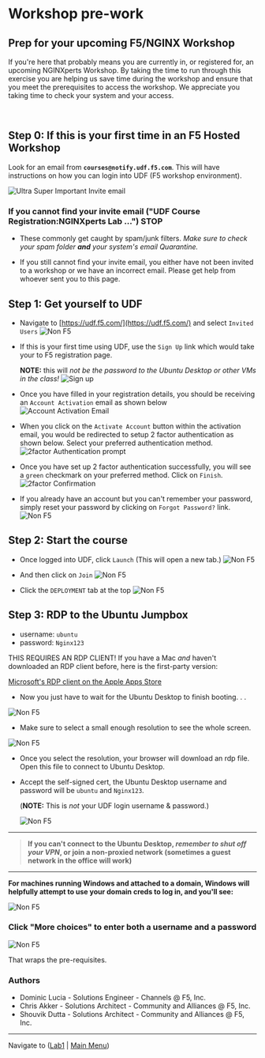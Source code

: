 # Workshop pre-work

## Prep for your upcoming F5/NGINX Workshop

If you're here that probably means you are currently in, or registered for, an upcoming NGINXperts Workshop. By taking the time to run through this exercise you are helping us save time during the workshop and ensure that you meet the prerequisites to access the workshop. We appreciate you taking time to check your system and your access.

<br/>

## Step 0: If this is your first time in an F5 Hosted Workshop

Look for an email from **`courses@notify.udf.f5.com`**. This will have instructions on how you can login into UDF (F5 workshop environment).

![Ultra Super Important Invite email](media/megasuperimportantemail.png)

### If you cannot find your invite email ("UDF Course Registration:NGINXperts Lab ...") STOP

- These commonly get caught by spam/junk filters. *Make sure to check your spam folder **and** your system's email Quarantine.*

- If you still cannot find your invite email, you either have not been invited to a workshop or we have an incorrect email. Please get help from whoever sent you to this page.

## Step 1: Get yourself to UDF

- Navigate to [https://udf.f5.com/](https://udf.f5.com/) and select `Invited Users`
    ![Non F5](media/udfloginnonf5.png)

- If this is your first time using UDF, use the `Sign Up` link which would take your to F5 registration page.
  
  **NOTE:** this will *not be the password to the Ubuntu Desktop or other VMs in the class!*
    ![Sign up](media/F5signup.png)

- Once you have filled in your registration details, you should be receiving an `Account Activation` email as shown below
  ![Account Activation Email](media/F5accountactivationemail.png)

- When you click on the `Activate Account` button within the activation email, you would be redirected to setup 2 factor authentication as shown below. Select your preferred authentication method.
  ![2factor Authentication prompt](media/2factorAuthentication.png)

- Once you have set up 2 factor authentication successfully, you will see a `green` checkmark on your preferred method. Click on `Finish`.
  ![2factor Confirmation](media/2factorConfirmation.png)

- If you already have an account but you can't remember your password, simply reset your password by clicking on `Forgot Password?` link.
![Non F5](media/udfloginreset.png "happens to the best of us")

## Step 2: Start the course

- Once logged into UDF, click `Launch` (This will open a new tab.)
  ![Non F5](media/courselist.png "click launch")

- And then click on `Join`
  ![Non F5](media/joinbutton.png "'Yes I'm sure'")

- Click the `DEPLOYMENT` tab at the top
![Non F5](media/almostthere.png "I'm up here")

## Step 3: RDP to the Ubuntu Jumpbox

- username: `ubuntu`
- password: `Nginx123`

THIS REQUIRES AN RDP CLIENT! If you have a Mac *and* haven't downloaded an RDP client before, here is the first-party version:

[Microsoft's RDP client on the Apple Apps Store](https://apps.apple.com/us/app/microsoft-remote-desktop/id1295203466?mt=12)

- Now you just have to wait for the Ubuntu Desktop to finish booting. . .

![Non F5](media/waitforboot.png "loading. . .")

- Make sure to select a small enough resolution to see the whole screen.

![Non F5](media/launchrdp.png "almost there")

- Once you select the resolution, your browser will download an rdp file. Open this file to connect to Ubuntu Desktop.

- Accept the self-signed cert, the Ubuntu Desktop username and password will be `ubuntu` and `Nginx123`.
  
  (**NOTE:** This is *not* your UDF login username & password.)

  ![Non F5](media/useruser.png)

-------------
> **If you can't connect to the Ubuntu Desktop, *remember to shut off your VPN*, or join a non-proxied network (sometimes a guest network in the office will work)**
-------------

**For machines running Windows and attached to a domain, Windows will helpfully attempt to use your domain creds to log in, and you'll see:**

![Non F5](media/domaincreds.png "everyone has credentials.com email accounts right?")

### Click "More choices" to enter both a username and a password

![Non F5](media/domaincredsannotated.png "green arrows")

That wraps the pre-requisites.

### Authors

- Dominic Lucia - Solutions Engineer - Channels @ F5, Inc.
- Chris Akker - Solutions Architect - Community and Alliances @ F5, Inc.
- Shouvik Dutta - Solutions Architect - Community and Alliances @ F5, Inc.

-------------

Navigate to ([Lab1](../lab1/readme.md) | [Main Menu](../readme.md))

